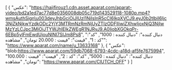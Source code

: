 [
  {
    "عکس": "https://hajifirouz1.cdn.asset.aparat.com/aparat-video/bd2a1ed7ac77d8e0356008db05c719d143529118-1080p.mp4?wmsAuthSign\u003deyJhbGciOiJIUzI1NiIsInR5cCI6IkpXVCJ9.eyJ0b2tlbiI6Ijc3NjZkNjkwYzdkODc2YjY3MTRmNzRmNjUyZTIzODFlIiwiZXhwIjoxNjQ3NjIwMzYzLCJpc3MiOiJTYWJhIElkZWEgR1NJRyJ9.A0IiobXGOkqPr-6EBp5ylFmEwdUjouNlNI7SIJm8Ps8",
    "دنبال کننده": "دنبال کننده : 1000",
    "کد": "کد : 1",
    "قیمت": "قیمت : 20.000 تومان",
    "مشاهده": "https://www.aparat.com/name/u_13633168"
  },
  {
    "عکس": "blob:https://www.aparat.com/59db7068-6793-4cdc-a18d-af5fe7675994",
    "دنبال کننده": "دنبال کننده : 5000",
    "کد": "کد : 2",
    "قیمت": "قیمت : 100.000 تومان",
    "مشاهده": "https://www.aparat.com/ClUTCH_OFF"
  }
]
